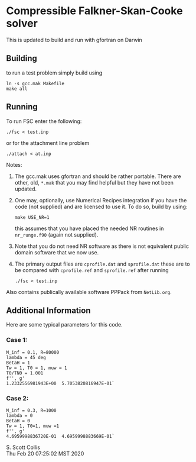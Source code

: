 # Compressible Falkner-Skan-Cooke solver

This is updated to build and run with gfortran on Darwin

## Building

to run a test problem simply build using

    ln -s gcc.mak Makefile
    make all

## Running

To run FSC enter the following:

    ./fsc < test.inp

or for the attachment line problem

    ./attach < at.inp

Notes:

1. The gcc.mak uses gfortran and should be rather
   portable.  There are other, old, `*.mak` that you
   may find helpful but they have not been updated.
2. One may, optionally, use Numerical Recipes integration
   if you have the code (not supplied) and are 
   licensed to use it. To do so, build by using:

   `make USE_NR=1`

   this assumes that you have placed the needed NR
   routines in `nr_runge.f90` (again not supplied).
3. Note that you do not need NR software as there
   is not equivalent public domain software that
   we now use.
4. The primary output files are `cprofile.dat` and
   `sprofile.dat` these are to be compared with 
   `cprofile.ref` and `sprofile.ref` after running
   
    `./fsc < test.inp`

Also contains publically available software PPPack
from `NetLib.org`.

## Additional Information

Here are some typical parameters for this code.

### Case 1:
    M_inf = 0.1, R=80000
    lambda = 45 deg
    BetaH = 1
    Tw = 1, T0 = 1, muw = 1
    T0/TN0 = 1.001
    f'', g'
    1.2332556981943E+00  5.7053820816947E-01`

### Case 2:
    M_inf = 0.3, R=1000
    lambda = 0
    BetaH = 0
    Tw = 1, T0=1, muw =1
    f'', g'
    4.6959998836720E-01  4.6959998883669E-01`

S. Scott Collis \
Thu Feb 20 07:25:02 MST 2020
